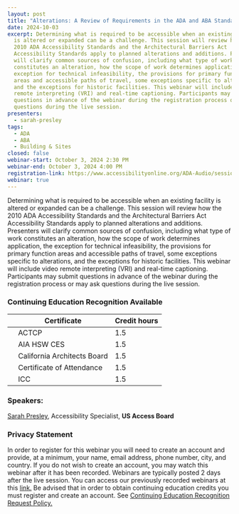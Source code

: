 ```yaml
---
layout: post
title: "Alterations: A Review of Requirements in the ADA and ABA Standards"
date: 2024-10-03
excerpt: Determining what is required to be accessible when an existing facility
  is altered or expanded can be a challenge. This session will review how the
  2010 ADA Accessibility Standards and the Architectural Barriers Act
  Accessibility Standards apply to planned alterations and additions. Presenters
  will clarify common sources of confusion, including what type of work
  constitutes an alteration, how the scope of work determines application, the
  exception for technical infeasibility, the provisions for primary function
  areas and accessible paths of travel, some exceptions specific to alterations,
  and the exceptions for historic facilities. This webinar will include video
  remote interpreting (VRI) and real-time captioning. Participants may submit
  questions in advance of the webinar during the registration process or may ask
  questions during the live session.
presenters:
  - sarah-presley
tags:
  - ADA
  - ABA
  - Building & Sites
closed: false
webinar-start: October 3, 2024 2:30 PM
webinar-end: October 3, 2024 4:00 PM
registration-link: https://www.accessibilityonline.org/ADA-Audio/session?id=111137
webinar: true
---
```

Determining what is required to be accessible when an existing facility is altered or expanded can be a challenge. This session will review how the 2010 ADA Accessibility Standards and the Architectural Barriers Act Accessibility Standards apply to planned alterations and additions. Presenters will clarify common sources of confusion, including what type of work constitutes an alteration, how the scope of work determines application, the exception for technical infeasibility, the provisions for primary function areas and accessible paths of travel, some exceptions specific to alterations, and the exceptions for historic facilities. This webinar will include video remote interpreting (VRI) and real-time captioning. Participants may submit questions in advance of the webinar during the registration process or may ask questions during the live session.

### Continuing Education Recognition Available

|     | **Certificate**             | **Credit hours** |
| --- | --------------------------- | ---------------- |
|     | ACTCP                       | 1.5              |
|     | AIA HSW CES                 | 1.5              |
|     | California Architects Board | 1.5              |
|     | Certificate of Attendance   | 1.5              |
|     | ICC                         | 1.5              |

### Speakers:

[Sarah Presley](https://www.accessibilityonline.org/speakers/speaker.aspx?id=10778&ret=Alterations:%20A%20Review%20of%20Requirements%20in%20the%20ADA%20and%20ABA%20Standards), Accessibility Specialist, **US Access Board**

### Privacy Statement

In order to register for this webinar you will need to create an account and provide, at a minimum, your name, email address, phone number, city, and country. If you do not wish to create an account, you may watch this webinar after it has been recorded. Webinars are typically posted 2 days after the live session. You can access our previously recorded webinars at this [link.](https://www.accessibilityonline.org/archives/) Be advised that in order to obtain continuing education credits you must register and create an account. See [Continuing Education Recognition Request Policy.](https://www.accessibilityonline.org/continuing-education/CEUDetails.aspx)